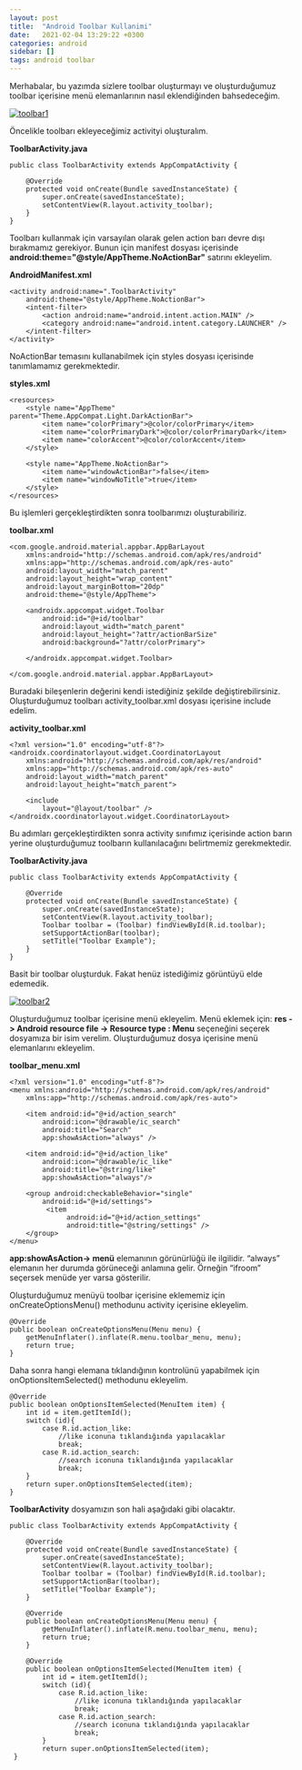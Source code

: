 ```yaml
---
layout: post
title:  "Android Toolbar Kullanimi"
date:   2021-02-04 13:29:22 +0300
categories: android 
sidebar: []
tags: android toolbar
---
```


Merhabalar, bu yazımda sizlere toolbar oluşturmayı ve oluşturduğumuz toolbar içerisine menü elemanlarının nasıl eklendiğinden bahsedeceğim.

<a href="https://imgbb.com/"><img src="https://i.ibb.co/2ybn8nS/toolbar1.png" alt="toolbar1" border="0"></a>

Öncelikle toolbarı ekleyeceğimiz activityi oluşturalım.

**ToolbarActivity.java**
```
public class ToolbarActivity extends AppCompatActivity {

    @Override
    protected void onCreate(Bundle savedInstanceState) {
        super.onCreate(savedInstanceState);
        setContentView(R.layout.activity_toolbar);
    }
}
```

Toolbarı kullanmak için varsayılan olarak gelen action barı devre dışı bırakmamız gerekiyor. Bunun için manifest dosyası içerisinde **android:theme="@style/AppTheme.NoActionBar"** satırını ekleyelim.

**AndroidManifest.xml**
```
<activity android:name=".ToolbarActivity"
    android:theme="@style/AppTheme.NoActionBar">
    <intent-filter>
        <action android:name="android.intent.action.MAIN" />
        <category android:name="android.intent.category.LAUNCHER" />
    </intent-filter>
</activity>
```

NoActionBar temasını kullanabilmek için styles dosyası içerisinde tanımlamamız gerekmektedir.

**styles.xml**
```
<resources>
    <style name="AppTheme" parent="Theme.AppCompat.Light.DarkActionBar">
        <item name="colorPrimary">@color/colorPrimary</item>
        <item name="colorPrimaryDark">@color/colorPrimaryDark</item>
        <item name="colorAccent">@color/colorAccent</item>
    </style>

    <style name="AppTheme.NoActionBar">
        <item name="windowActionBar">false</item>
        <item name="windowNoTitle">true</item>
    </style>
</resources>
```

Bu işlemleri gerçekleştirdikten sonra toolbarımızı oluşturabiliriz.

**toolbar.xml**

```
<com.google.android.material.appbar.AppBarLayout
    xmlns:android="http://schemas.android.com/apk/res/android"
    xmlns:app="http://schemas.android.com/apk/res-auto"
    android:layout_width="match_parent"
    android:layout_height="wrap_content"
    android:layout_marginBottom="20dp"
    android:theme="@style/AppTheme">

    <androidx.appcompat.widget.Toolbar
        android:id="@+id/toolbar"
        android:layout_width="match_parent"
        android:layout_height="?attr/actionBarSize"
        android:background="?attr/colorPrimary">

    </androidx.appcompat.widget.Toolbar>

</com.google.android.material.appbar.AppBarLayout>
```

Buradaki bileşenlerin değerini kendi istediğiniz şekilde değiştirebilirsiniz. Oluşturduğumuz toolbarı activity_toolbar.xml dosyası içerisine include edelim.

**activity_toolbar.xml**
```
<?xml version="1.0" encoding="utf-8"?>
<androidx.coordinatorlayout.widget.CoordinatorLayout
    xmlns:android="http://schemas.android.com/apk/res/android"
    xmlns:app="http://schemas.android.com/apk/res-auto"
    android:layout_width="match_parent"
    android:layout_height="match_parent">

    <include
        layout="@layout/toolbar" />
</androidx.coordinatorlayout.widget.CoordinatorLayout>
```

Bu adımları gerçekleştirdikten sonra activity sınıfımız içerisinde action barın yerine oluşturduğumuz toolbarın kullanılacağını belirtmemiz gerekmektedir.

**ToolbarActivity.java**
```
public class ToolbarActivity extends AppCompatActivity {

    @Override
    protected void onCreate(Bundle savedInstanceState) {
        super.onCreate(savedInstanceState);
        setContentView(R.layout.activity_toolbar);
        Toolbar toolbar = (Toolbar) findViewById(R.id.toolbar);
        setSupportActionBar(toolbar);
        setTitle("Toolbar Example");
    }
}
```

Basit bir toolbar oluşturduk. Fakat henüz istediğimiz görüntüyü elde edemedik.

<a href="https://imgbb.com/"><img src="https://i.ibb.co/3Crzqzb/toolbar2.png" alt="toolbar2" border="0"></a>

Oluşturduğumuz toolbar içerisine menü ekleyelim. Menü eklemek için: **res -> Android resource file -> Resource type : Menu** seçeneğini seçerek dosyamıza bir isim verelim. Oluşturduğumuz dosya içerisine menü elemanlarını ekleyelim.

**toolbar_menu.xml**
```
<?xml version="1.0" encoding="utf-8"?>
<menu xmlns:android="http://schemas.android.com/apk/res/android"
    xmlns:app="http://schemas.android.com/apk/res-auto">

    <item android:id="@+id/action_search"
        android:icon="@drawable/ic_search"
        android:title="Search"
        app:showAsAction="always" />

    <item android:id="@+id/action_like"
        android:icon="@drawable/ic_like"
        android:title="@string/like"
        app:showAsAction="always"/>

    <group android:checkableBehavior="single"
        android:id="@+id/settings">
         <item
              android:id="@+id/action_settings"
              android:title="@string/settings" />
    </group>
</menu>
```

**app:showAsAction-> menü** elemanının görünürlüğü ile ilgilidir. “always” elemanın her durumda görüneceği anlamına gelir. Örneğin “ifroom” seçersek menüde yer varsa gösterilir.

Oluşturduğumuz menüyü toolbar içerisine eklememiz için onCreateOptionsMenu() methodunu activity içerisine ekleyelim.

```
@Override
public boolean onCreateOptionsMenu(Menu menu) {
    getMenuInflater().inflate(R.menu.toolbar_menu, menu);
    return true;
}
```

Daha sonra hangi elemana tıklandığının kontrolünü yapabilmek için onOptionsItemSelected() methodunu ekleyelim.

```
@Override
public boolean onOptionsItemSelected(MenuItem item) {
    int id = item.getItemId();
    switch (id){
        case R.id.action_like:
            //like iconuna tıklandığında yapılacaklar
            break;
        case R.id.action_search:
            //search iconuna tıklandığında yapılacaklar
            break;
    }
    return super.onOptionsItemSelected(item);
}
```

**ToolbarActivity** dosyamızın son hali aşağıdaki gibi olacaktır.

```
public class ToolbarActivity extends AppCompatActivity {

    @Override
    protected void onCreate(Bundle savedInstanceState) {
        super.onCreate(savedInstanceState);
        setContentView(R.layout.activity_toolbar);
        Toolbar toolbar = (Toolbar) findViewById(R.id.toolbar);
        setSupportActionBar(toolbar);
        setTitle("Toolbar Example");
    }

    @Override
    public boolean onCreateOptionsMenu(Menu menu) {
        getMenuInflater().inflate(R.menu.toolbar_menu, menu);
        return true;
    }

    @Override
    public boolean onOptionsItemSelected(MenuItem item) {
        int id = item.getItemId();
        switch (id){
            case R.id.action_like:
                //like iconuna tıklandığında yapılacaklar
                break;
            case R.id.action_search:
                //search iconuna tıklandığında yapılacaklar
                break;
        }
        return super.onOptionsItemSelected(item);
 }
 ```